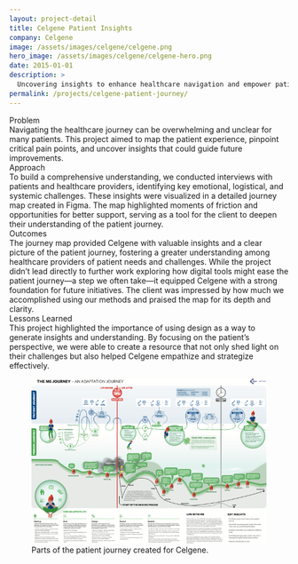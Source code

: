 ```yaml
---
layout: project-detail
title: Celgene Patient Insights
company: Celgene
image: /assets/images/celgene/celgene.png
hero_image: /assets/images/celgene/celgene-hero.png
date: 2015-01-01
description: >
  Uncovering insights to enhance healthcare navigation and empower patient-centered care.
permalink: /projects/celgene-patient-journey/
---
```


<div class="project-grid">
  <div class="grid-headline">Problem</div>
  <div class="grid-content">
    Navigating the healthcare journey can be overwhelming and unclear for many patients. This project aimed to map the patient experience, pinpoint critical pain points, and uncover insights that could guide future improvements.
  </div>
  
  <div class="grid-headline">Approach</div>
  <div class="grid-content">
    To build a comprehensive understanding, we conducted interviews with patients and healthcare providers, identifying key emotional, logistical, and systemic challenges. These insights were visualized in a detailed journey map created in Figma. The map highlighted moments of friction and opportunities for better support, serving as a tool for the client to deepen their understanding of the patient journey.
  </div>

  <div class="grid-headline">Outcomes</div>
  <div class="grid-content">
    The journey map provided Celgene with valuable insights and a clear picture of the patient journey, fostering a greater understanding among healthcare providers of patient needs and challenges. While the project didn’t lead directly to further work exploring how digital tools might ease the patient journey—a step we often take—it equipped Celgene with a strong foundation for future initiatives. The client was impressed by how much we accomplished using our methods and praised the map for its depth and clarity. 
    </div>

  <div class="grid-headline">Lessons Learned</div>
  <div class="grid-content">
    This project highlighted the importance of using design as a way to generate insights and understanding. By focusing on the patient’s perspective, we were able to create a resource that not only shed light on their challenges but also helped Celgene empathize and strategize effectively.
  </div>
</div>
<figure class="project-image">
  <img src="/assets/images/celgene/celgene-journey.png" alt="Celgene Patient Journey Map">
  <figcaption>Parts of the patient journey created for Celgene.</figcaption>
</figure>